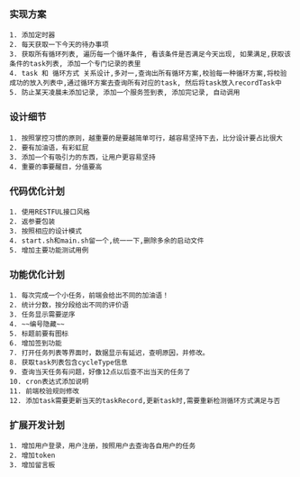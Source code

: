 ### 实现方案
	1. 添加定时器
	2. 每天获取一下今天的待办事项
	3. 获取所有循环列表, 遍历每一个循环条件, 看该条件是否满足今天出现, 如果满足,获取该条件的task列表, 添加一个专门记录的表里
	4. task 和 循环方式 关系设计,多对一,查询出所有循环方案,校验每一种循环方案,将校验成功的放入列表中,通过循环方案去查询所有对应的task, 然后将task放入recordTask中
	5. 防止某天凌晨未添加记录, 添加一个服务签到表, 添加完记录, 自动调用


### 设计细节
	1. 按照掌控习惯的原则，越重要的是要越简单可行，越容易坚持下去，比分设计要占比很大
	2. 要有加油语，有彩虹屁
	3. 添加一个有吸引力的东西，让用户更容易坚持
	4. 重要的事要醒目，分值要高


### 代码优化计划
	1. 使用RESTFUL接口风格
	2. 返参要包装
	3. 按照相应的设计模式
	4. start.sh和main.sh留一个,统一一下,删除多余的启动文件
	5. 增加主要功能测试用例

### 功能优化计划
	1. 每次完成一个小任务，前端会给出不同的加油语！
	2. 统计分数，按分段给出不同的评价语
	3. 任务显示需要逆序
    4. ~~编号隐藏~~
	5. 标题前要有图标
	6. 增加签到功能
	7. 打开任务列表等界面时，数据显示有延迟，查明原因，并修改。
	8. 获取task列表包含cycleType信息
	9. 查询当天任务有问题，好像12点以后查不出当天的任务了
	10. cron表达式添加说明
	11. 前端校验规则修改
	12. 添加task需要更新当天的taskRecord,更新task时,需要重新检测循环方式满足与否

### 扩展开发计划

	1. 增加用户登录，用户注册，按照用户去查询各自用户的任务
	2. 增加token
	3. 增加留言板

